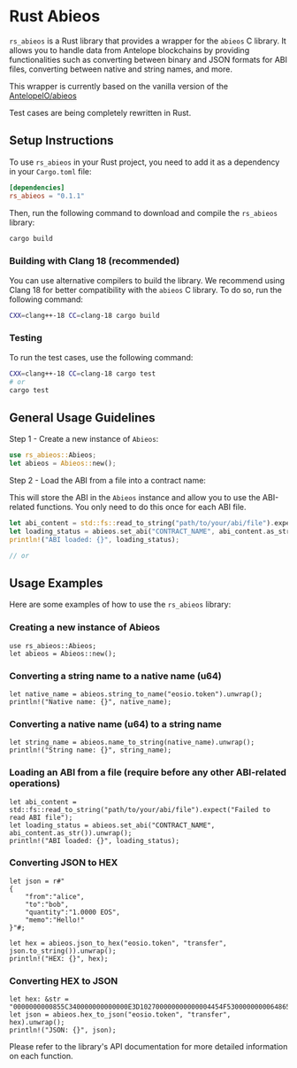 # Rust Abieos

`rs_abieos` is a Rust library that provides a wrapper for the `abieos` C library. It allows you to handle data from
Antelope blockchains by providing functionalities such as converting between binary and JSON formats for ABI files,
converting between native and string names, and more.

This wrapper is currently based on the vanilla version of the [AntelopeIO/abieos](https://github.com/AntelopeIO/abieos)

Test cases are being completely rewritten in Rust.

## Setup Instructions

To use `rs_abieos` in your Rust project, you need to add it as a dependency in your `Cargo.toml` file:

```toml
[dependencies]
rs_abieos = "0.1.1"
```

Then, run the following command to download and compile the `rs_abieos` library:

```bash
cargo build
```

### Building with Clang 18 (recommended)

You can use alternative compilers to build the library. We recommend using Clang 18 for better compatibility with
the `abieos` C library. To do so, run the following command:

```bash
CXX=clang++-18 CC=clang-18 cargo build
```

### Testing

To run the test cases, use the following command:

```bash
CXX=clang++-18 CC=clang-18 cargo test
# or
cargo test
```

## General Usage Guidelines

Step 1 - Create a new instance of `Abieos`:

```rust
use rs_abieos::Abieos;
let abieos = Abieos::new();
```

Step 2 - Load the ABI from a file into a contract name:

This will store the ABI in the `Abieos` instance and allow you to use the ABI-related functions.
You only need to do this once for each ABI file.

```rust
let abi_content = std::fs::read_to_string("path/to/your/abi/file").expect("Failed to read ABI file");
let loading_status = abieos.set_abi("CONTRACT_NAME", abi_content.as_str()).unwrap();
println!("ABI loaded: {}", loading_status);

// or
```

## Usage Examples

Here are some examples of how to use the `rs_abieos` library:

### Creating a new instance of Abieos

```
use rs_abieos::Abieos;
let abieos = Abieos::new();
```

### Converting a string name to a native name (u64)

```
let native_name = abieos.string_to_name("eosio.token").unwrap();
println!("Native name: {}", native_name);
```

### Converting a native name (u64) to a string name

```
let string_name = abieos.name_to_string(native_name).unwrap();
println!("String name: {}", string_name);
```

### Loading an ABI from a file (require before any other ABI-related operations)

```
let abi_content = std::fs::read_to_string("path/to/your/abi/file").expect("Failed to read ABI file");
let loading_status = abieos.set_abi("CONTRACT_NAME", abi_content.as_str()).unwrap();
println!("ABI loaded: {}", loading_status);
```

### Converting JSON to HEX

```
let json = r#"
{
    "from":"alice",
    "to":"bob",
    "quantity":"1.0000 EOS",
    "memo":"Hello!"
}"#;

let hex = abieos.json_to_hex("eosio.token", "transfer", json.to_string()).unwrap();
println!("HEX: {}", hex);
```

### Converting HEX to JSON

```
let hex: &str = "0000000000855C340000000000000E3D102700000000000004454F53000000000648656C6C6F21";
let json = abieos.hex_to_json("eosio.token", "transfer", hex).unwrap();
println!("JSON: {}", json);
```

Please refer to the library's API documentation for more detailed information on each function.